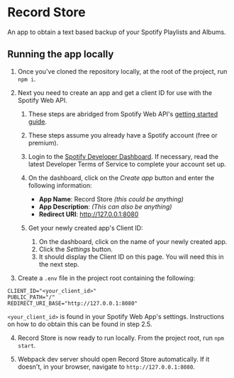 # Record Store

An app to obtain a text based backup of your Spotify Playlists and Albums.

## Running the app locally

1. Once you've cloned the repository locally, at the root of the project, run `npm i`.

2. Next you need to create an app and get a client ID for use with the Spotify Web API.

    1. These steps are abridged from Spotify Web API's [getting started guide](https://developer.spotify.com/documentation/web-api/tutorials/getting-started).

    2. These steps assume you already have a Spotify account (free or premium).

    3. Login to the [Spotify Developer Dashboard](https://developer.spotify.com/dashboard). If necessary, read the latest Developer Terms of Service to complete your account set up.

    4. On the dashboard, click on the _Create app_ button and enter the following information:

        - **App Name**: Record Store _(this could be anything)_
        - **App Description**: _(This can also be anything)_
        - **Redirect URI**: http://127.0.0.1:8080

    5. Get your newly created app's Client ID:
        1. On the dashboard, click on the name of your newly created app.
        2. Click the _Settings_ button.
        3. It should display the Client ID on this page. You will need this in the next step.

3. Create a `.env` file in the project root containing the following:

```
CLIENT_ID="<your_client_id>"
PUBLIC_PATH="/"
REDIRECT_URI_BASE="http://127.0.0.1:8080"
```

`<your_client_id>` is found in your Spotify Web App's settings. Instructions on how to do obtain this can be found in step 2.5.

4. Record Store is now ready to run locally. From the project root, run `npm start`.

5. Webpack dev server should open Record Store automatically. If it doesn't, in your browser, navigate to `http://127.0.0.1:8080`.
